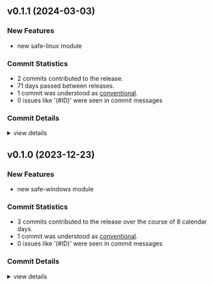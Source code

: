 


## v0.1.1 (2024-03-03)

### New Features

 - <csr-id-5b9241c1f398c0bde3f66e123945f6e89a916e94/> new safe-linux module

### Commit Statistics

<csr-read-only-do-not-edit/>

 - 2 commits contributed to the release.
 - 71 days passed between releases.
 - 1 commit was understood as [conventional](https://www.conventionalcommits.org).
 - 0 issues like '(#ID)' were seen in commit messages

### Commit Details

<csr-read-only-do-not-edit/>

<details><summary>view details</summary>

 * **Uncategorized**
    - Release irox-safe-windows v0.1.1 ([`d520bbd`](https://github.com/spmadden/irox-unsafe/commit/d520bbd2b8d5f37043c091ecfe5ce3e2f1942e54))
    - New safe-linux module ([`5b9241c`](https://github.com/spmadden/irox-unsafe/commit/5b9241c1f398c0bde3f66e123945f6e89a916e94))
</details>

## v0.1.0 (2023-12-23)

### New Features

 - <csr-id-06e668250c26d9fbeacd9326559aa8bad792b9a8/> new safe-windows module

### Commit Statistics

<csr-read-only-do-not-edit/>

 - 3 commits contributed to the release over the course of 8 calendar days.
 - 1 commit was understood as [conventional](https://www.conventionalcommits.org).
 - 0 issues like '(#ID)' were seen in commit messages

### Commit Details

<csr-read-only-do-not-edit/>

<details><summary>view details</summary>

 * **Uncategorized**
    - Release irox-safe-windows v0.1.0, irox-unsafe v0.1.0 ([`9f2b045`](https://github.com/spmadden/irox-unsafe/commit/9f2b0451921d1346b4758e37fd858bcb28689489))
    - New safe-windows module ([`06e6682`](https://github.com/spmadden/irox-unsafe/commit/06e668250c26d9fbeacd9326559aa8bad792b9a8))
    - Initial blank ([`75052fa`](https://github.com/spmadden/irox-unsafe/commit/75052fa8d82567c20ec441e8d12f2bebdced18f6))
</details>

